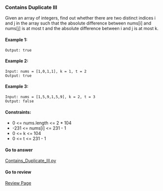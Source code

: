 ### Contains Duplicate III

Given an array of integers, find out whether there are two distinct indices i and j in the array such that the absolute difference between nums[i] and nums[j] is at most t and the absolute difference between i and j is at most k.

#### Example 1:

```Input: nums = [1,2,3,1], k = 3, t = 0
Output: true
```

#### Example 2:

```
Input: nums = [1,0,1,1], k = 1, t = 2
Output: true
```

#### Example 3:

```
Input: nums = [1,5,9,1,5,9], k = 2, t = 3
Output: false
``` 

#### Constraints:

* 0 <= nums.length <= 2 * 104
* -231 <= nums[i] <= 231 - 1
* 0 <= k <= 104
* 0 <= t <= 231 - 1

#### Go to answer

[Contains_Duplicate_III.py](https://github.com/Kelv1nYu/LeetCode_Practices/blob/master/Code/Contains_Duplicate_III.py)

#### Go to review

[Review Page](https://github.com/Kelv1nYu/LeetCode_Practices/blob/master/ReviewPage.md)